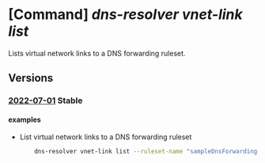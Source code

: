 # [Command] _dns-resolver vnet-link list_

Lists virtual network links to a DNS forwarding ruleset.

## Versions

### [2022-07-01](/Resources/mgmt-plane/L3N1YnNjcmlwdGlvbnMve30vcmVzb3VyY2Vncm91cHMve30vcHJvdmlkZXJzL21pY3Jvc29mdC5uZXR3b3JrL2Ruc2ZvcndhcmRpbmdydWxlc2V0cy97fS92aXJ0dWFsbmV0d29ya2xpbmtz/2022-07-01.xml) **Stable**

<!-- mgmt-plane /subscriptions/{}/resourcegroups/{}/providers/microsoft.network/dnsforwardingrulesets/{}/virtualnetworklinks 2022-07-01 -->

#### examples

- List virtual network links to a DNS forwarding ruleset
    ```bash
        dns-resolver vnet-link list --ruleset-name "sampleDnsForwardingRuleset" --resource-group "sampleResourceGroup"
    ```
